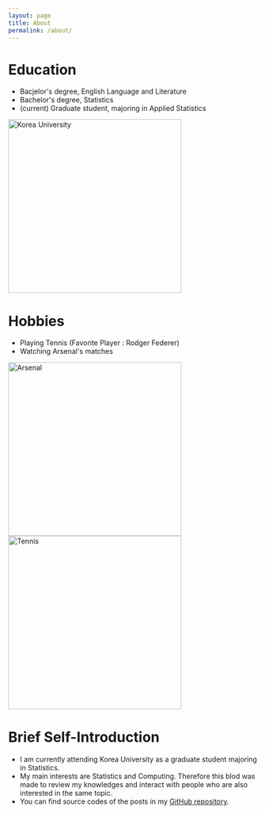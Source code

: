 ```yaml
---
layout: page
title: About
permalink: /about/
---
```

# Education
- Bacjelor's degree, English Language and Literature
- Bachelor's degree, Statistics
- (current) Graduate student, majoring in Applied Statistics
<img src="{{ site.baseurl }}/assets/ku_logo.jpg" height="350" title="Korea University" class="profile">

# Hobbies
- Playing Tennis (Favorite Player : Rodger Federer)
- Watching Arsenal's matches
<img src="{{ site.baseurl }}/assets/Arsenal_FC.png"  height="350" title="Arsenal" class="profile">
<img src="{{ site.baseurl }}/assets/tennis.jpg"  height="350" title="Tennis" class="profile">

# Brief Self-Introduction
- I am currently attending Korea University as a graduate student majoring in Statistics.
- My main interests are Statistics and Computing. Therefore this blod was made to review my knowledges and interact with people who are also interested in the same topic.
- You can find source codes of the posts in my [GitHub repository](https://github.com/eugene9212).

